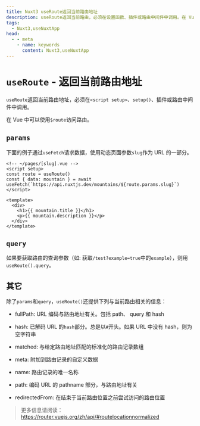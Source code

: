 ```yaml
---
title: Nuxt3 useRoute返回当前路由地址
description: useRoute返回当前路由，必须在设置函数、插件或路由中间件中调用。在 Vue 中可以使用$route访问路由。
tags: 
  - Nuxt3,useNuxtApp
head:
  - - meta
    - name: keywords
      content: Nuxt3,useNuxtApp
---
```


# `useRoute` - 返回当前路由地址

`useRoute`返回当前路由地址，必须在`<script setup>`、`setup()`、插件或路由中间件中调用。

在 Vue 中可以使用`$route`访问路由。

## `params`

下面的例子通过`useFetch`请求数据，使用动态页面参数`slug`作为 URL 的一部分。

```vue
<!-- ~/pages/[slug].vue -->
<script setup>
const route = useRoute()
const { data: mountain } = await useFetch(`https://api.nuxtjs.dev/mountains/${route.params.slug}`)
</script>

<template>
  <div>
    <h1>{{ mountain.title }}</h1>
    <p>{{ mountain.description }}</p>
  </div>
</template>
```

## `query`

如果要获取路由的查询参数（如: 获取`/test?example=true`中的`example`），则用`useRoute().query`。

## 其它

除了`params`和`query`，`useRoute()`还提供下列与当前路由相关的信息：

- fullPath: URL 编码与路由地址有关。包括 path、 query 和 hash

- hash: 已解码 URL 的`hash`部分。总是以`#`开头。如果 URL 中没有 hash，则为空字符串

- matched: 与给定路由地址匹配的标准化的路由记录数组

- meta: 附加到路由记录的自定义数据

- name: 路由记录的唯一名称

- path: 编码 URL 的 pathname 部分，与路由地址有关

- redirectedFrom: 在结束于当前路由位置之前尝试访问的路由位置

> 更多信息请阅读：https://router.vuejs.org/zh/api/#routelocationnormalized

